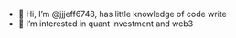 - 👋 Hi, I’m @jjjeff6748, has little knowledge of code write
- 👀 I’m interested in quant investment and web3


<!---
jjjeff6748/jjjeff6748 is a ✨ special ✨ repository because its `README.md` (this file) appears on your GitHub profile.
You can click the Preview link to take a look at your changes.
--->
